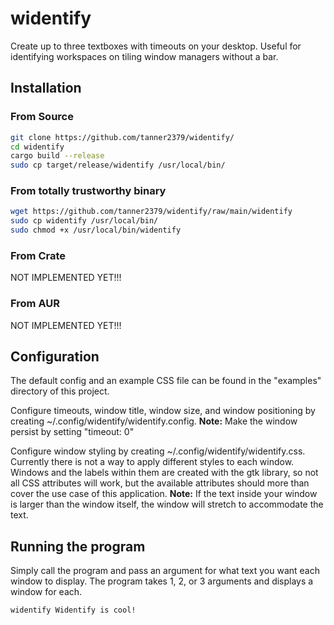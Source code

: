 # widentify
Create up to three textboxes with timeouts on your desktop. Useful for identifying workspaces on tiling window managers without a bar.

## Installation

### From Source
```bash
git clone https://github.com/tanner2379/widentify/
cd widentify
cargo build --release
sudo cp target/release/widentify /usr/local/bin/
```

### From totally trustworthy binary
```bash
wget https://github.com/tanner2379/widentify/raw/main/widentify
sudo cp widentify /usr/local/bin/
sudo chmod +x /usr/local/bin/widentify
```
### From Crate
NOT IMPLEMENTED YET!!!

### From AUR
NOT IMPLEMENTED YET!!!


## Configuration
The default config and an example CSS file can be found in the "examples" directory of this project.

Configure timeouts, window title, window size, and window positioning by creating ~/.config/widentify/widentify.config.
<b>Note:</b> Make the window persist by setting "timeout: 0"

Configure window styling by creating ~/.config/widentify/widentify.css. Currently there is not a way to apply different styles to each window.
Windows and the labels within them are created with the gtk library, so not all CSS attributes will work, but the available attributes should
more than cover the use case of this application.
<b>Note:</b> If the text inside your window is larger than the window itself, the window will stretch to accommodate the text.

## Running the program
Simply call the program and pass an argument for what text you want each window to display. The program takes 1, 2, or 3 arguments and displays
a window for each.

```bash
widentify Widentify is cool!
```

